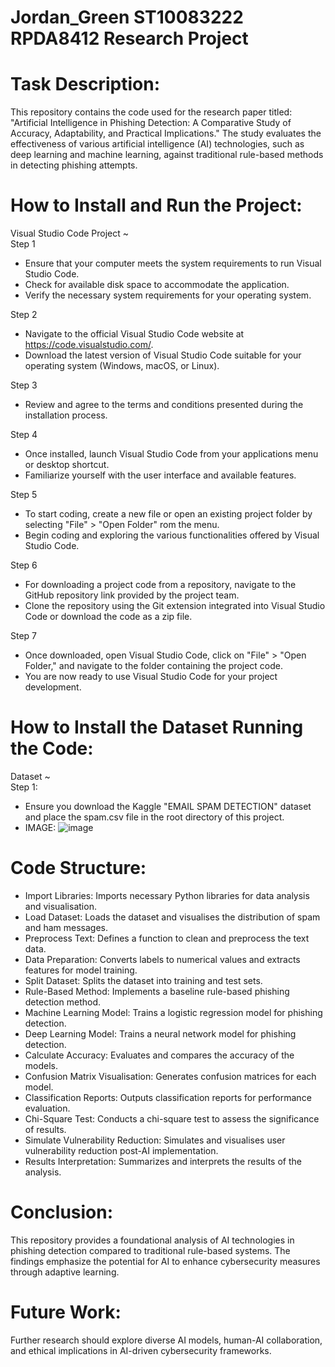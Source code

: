 # Jordan_Green ST10083222 RPDA8412 Research Project  

# Task Description:  
This repository contains the code used for the research paper titled: "Artificial Intelligence in Phishing Detection: A Comparative Study of Accuracy, Adaptability, and Practical Implications." The study evaluates the effectiveness of various artificial intelligence (AI) technologies, such as deep learning and machine learning, against traditional rule-based methods in detecting phishing attempts.  

# How to Install and Run the Project:    
Visual Studio Code Project ~  
Step 1  
* Ensure that your computer meets the system requirements to run Visual Studio Code.  
* Check for available disk space to accommodate the application.  
* Verify the necessary system requirements for your operating system.  

Step 2  
* Navigate to the official Visual Studio Code website at https://code.visualstudio.com/.  
* Download the latest version of Visual Studio Code suitable for your operating system (Windows, macOS, or Linux).  

Step 3  
* Review and agree to the terms and conditions presented during the installation process.  

Step 4  
* Once installed, launch Visual Studio Code from your applications menu or desktop shortcut.  
* Familiarize yourself with the user interface and available features.  

Step 5  
* To start coding, create a new file or open an existing project folder by selecting "File" > "Open Folder" rom the menu.  
* Begin coding and exploring the various functionalities offered by Visual Studio Code.  

Step 6  
* For downloading a project code from a repository, navigate to the GitHub repository link provided by the project team.  
* Clone the repository using the Git extension integrated into Visual Studio Code or download the code as a zip file.  

Step 7  
* Once downloaded, open Visual Studio Code, click on "File" > "Open Folder," and navigate to the folder containing the project code.  
* You are now ready to use Visual Studio Code for your project development.

# How to Install the Dataset Running the Code:  
Dataset ~  
Step 1:  

* Ensure you download the Kaggle "EMAIL SPAM DETECTION" dataset and place the spam.csv file in the root directory of this project.  
* IMAGE: ![image](https://github.com/user-attachments/assets/43199b7d-77fd-43c2-9a50-df4b96395fa1)  

# Code Structure:  
* Import Libraries: Imports necessary Python libraries for data analysis and visualisation.  
* Load Dataset: Loads the dataset and visualises the distribution of spam and ham messages.  
* Preprocess Text: Defines a function to clean and preprocess the text data.  
* Data Preparation: Converts labels to numerical values and extracts features for model training.  
* Split Dataset: Splits the dataset into training and test sets.  
* Rule-Based Method: Implements a baseline rule-based phishing detection method.  
* Machine Learning Model: Trains a logistic regression model for phishing detection.  
* Deep Learning Model: Trains a neural network model for phishing detection.  
* Calculate Accuracy: Evaluates and compares the accuracy of the models.  
* Confusion Matrix Visualisation: Generates confusion matrices for each model.  
* Classification Reports: Outputs classification reports for performance evaluation.  
* Chi-Square Test: Conducts a chi-square test to assess the significance of results.  
* Simulate Vulnerability Reduction: Simulates and visualises user vulnerability reduction post-AI implementation.  
* Results Interpretation: Summarizes and interprets the results of the analysis.

# Conclusion:  
This repository provides a foundational analysis of AI technologies in phishing detection compared to traditional rule-based systems. The findings emphasize the potential for AI to enhance cybersecurity measures through adaptive learning.  

# Future Work:  
Further research should explore diverse AI models, human-AI collaboration, and ethical implications in AI-driven cybersecurity frameworks.   
